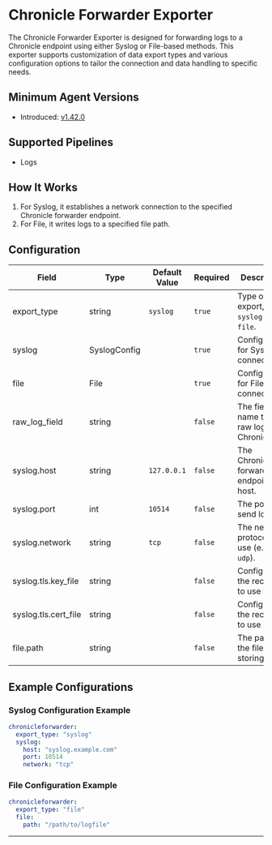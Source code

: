 # Chronicle Forwarder Exporter

The Chronicle Forwarder Exporter is designed for forwarding logs to a Chronicle endpoint using either Syslog or File-based methods. This exporter supports customization of data export types and various configuration options to tailor the connection and data handling to specific needs.

## Minimum Agent Versions

- Introduced: [v1.42.0](https://github.com/observIQ/bindplane-agent/releases/tag/v1.42.0)

## Supported Pipelines

- Logs

## How It Works

1. For Syslog, it establishes a network connection to the specified Chronicle forwarder endpoint.
2. For File, it writes logs to a specified file path.

## Configuration

| Field                | Type         | Default Value | Required | Description                                       |
| -------------------- | ------------ | ------------- | -------- | ------------------------------------------------- |
| export_type          | string       | `syslog`      | `true`   | Type of export, either `syslog` or `file`.        |
| syslog               | SyslogConfig |               | `true`   | Configuration for Syslog connection.              |
| file                 | File         |               | `true`   | Configuration for File connection.                |
| raw_log_field        | string       |               | `false`  | The field name to send raw logs to Chronicle.     |
| syslog.host          | string       | `127.0.0.1`   | `false`  | The Chronicle forwarder endpoint host.            |
| syslog.port          | int          | `10514`       | `false`  | The port to send logs to.                         |
| syslog.network       | string       | `tcp`         | `false`  | The network protocol to use (e.g., `tcp`, `udp`). |
| syslog.tls.key_file  | string       |               | `false`  | Configure the receiver to use TLS.                |
| syslog.tls.cert_file | string       |               | `false`  | Configure the receiver to use TLS.                |
| file.path            | string       |               | `false`  | The path to the file for storing logs.            |

## Example Configurations

### Syslog Configuration Example

```yaml
chronicleforwarder:
  export_type: "syslog"
  syslog:
    host: "syslog.example.com"
    port: 10514
    network: "tcp"
```

### File Configuration Example

```yaml
chronicleforwarder:
  export_type: "file"
  file:
    path: "/path/to/logfile"
```

---
